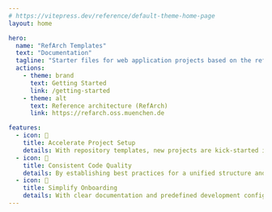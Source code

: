 ```yaml
---
# https://vitepress.dev/reference/default-theme-home-page
layout: home

hero:
  name: "RefArch Templates"
  text: "Documentation"
  tagline: "Starter files for web application projects based on the reference architecture of it@M"
  actions:
    - theme: brand
      text: Getting Started
      link: /getting-started
    - theme: alt
      text: Reference architecture (RefArch)
      link: https://refarch.oss.muenchen.de

features:
  - icon: 🚀
    title: Accelerate Project Setup
    details: With repository templates, new projects are kick-started in no time! Pre-configured with essential files and folder structures, these templates eliminate the repetitive setup tasks, allowing developers to focus on business logic.
  - icon: 💎
    title: Consistent Code Quality
    details: By establishing best practices for a unified structure and including helpful development tools, code consistency and quality is maintained across the organization as best as possible and collaboration is improved.
  - icon: 👥
    title: Simplify Onboarding
    details: With clear documentation and predefined development configurations, new developers can quickly get up to speed, reducing the learning curve and increasing productivity from day one.
---
```

